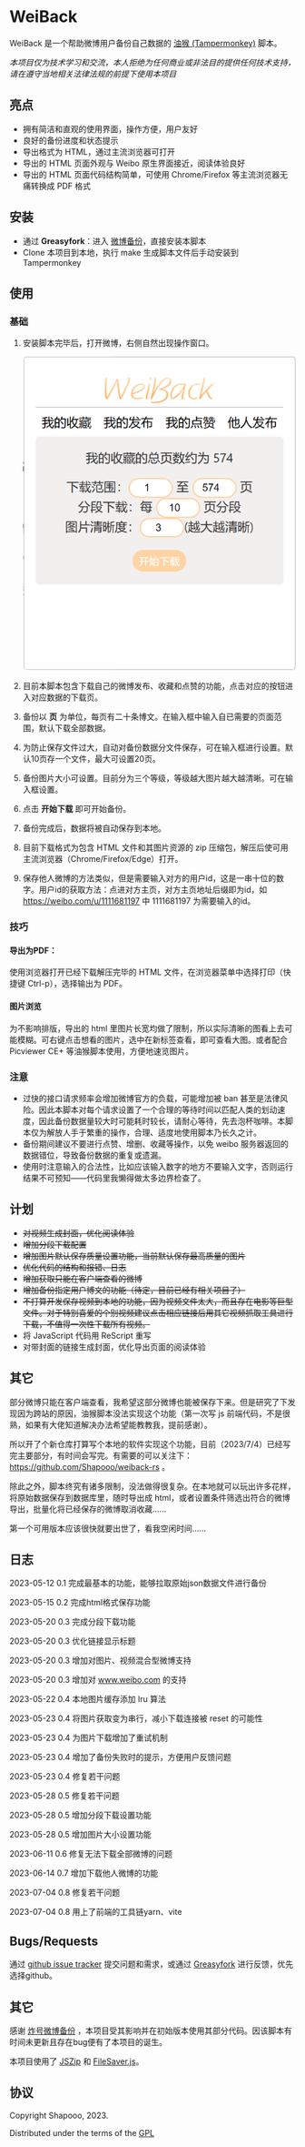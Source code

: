 # WeiBack

WeiBack 是一个帮助微博用户备份自己数据的 [油猴 (Tampermonkey)](https://www.tampermonkey.net/) 脚本。

*本项目仅为技术学习和交流，本人拒绝为任何商业或非法目的提供任何技术支持，请在遵守当地相关法律法规的前提下使用本项目*

## 亮点

- 拥有简洁和直观的使用界面，操作方便，用户友好
- 良好的备份进度和状态提示
- 导出格式为 HTML，通过主流浏览器可打开
- 导出的 HTML 页面外观与 Weibo 原生界面接近，阅读体验良好
- 导出的 HTML 页面代码结构简单，可使用 Chrome/Firefox 等主流浏览器无痛转换成 PDF 格式

## 安装

- 通过 **Greasyfork**：进入 [微博备份](https://greasyfork.org/zh-CN/scripts/466100-%E5%BE%AE%E5%8D%9A%E5%A4%87%E4%BB%BD)，直接安装本脚本
- Clone 本项目到本地，执行 make 生成脚本文件后手动安装到 Tampermonkey

## 使用

### 基础

1. 安装脚本完毕后，打开微博，右侧自然出现操作窗口。

   ![Capture](resources/Capture.PNG)

2. 目前本脚本包含下载自己的微博发布、收藏和点赞的功能，点击对应的按钮进入对应数据的下载页。

3. 备份以 **页** 为单位，每页有二十条博文。在输入框中输入自已需要的页面范围，默认下载全部数据。

4. 为防止保存文件过大，自动对备份数据分文件保存，可在输入框进行设置。默认10页存一个文件，最大可设置20页。

5. 备份图片大小可设置。目前分为三个等级，等级越大图片越大越清晰。可在输入框设置。

6. 点击 **开始下载** 即可开始备份。

7. 备份完成后，数据将被自动保存到本地。

8. 目前下载格式为包含 HTML 文件和其图片资源的 zip 压缩包，解压后使可用主流浏览器（Chrome/Firefox/Edge）打开。

9. 保存他人微博的方法类似，但是需要输入对方的用户id，这是一串十位的数字。用户id的获取方法：点进对方主页，对方主页地址后缀即为id，如 https://weibo.com/u/1111681197 中 1111681197 为需要输入的id。

### 技巧

#### 导出为PDF：

使用浏览器打开已经下载解压完毕的 HTML 文件，在浏览器菜单中选择打印（快捷键 Ctrl-p），选择输出为 PDF。

#### 图片浏览

为不影响排版，导出的 html 里图片长宽均做了限制，所以实际清晰的图看上去可能模糊。可右键点击想看的图片，选中在新标签查看，即可查看大图。或者配合 Picviewer CE+ 等油猴脚本使用，方便地速览图片。

### 注意

- 过快的接口请求频率会增加微博官方的负载，可能增加被 ban 甚至是法律风险。因此本脚本对每个请求设置了一个合理的等待时间以匹配人类的划动速度，因此备份数据量较大时可能耗时较长，请耐心等待，先去泡杯咖啡。本脚本仅为解放人手于繁重的操作，合理、适度地使用脚本乃长久之计。
- 备份期间建议不要进行点赞、增删、收藏等操作，以免 weibo 服务器返回的数据错位，导致备份数据的重复或遗漏。
- 使用时注意输入的合法性，比如应该输入数字的地方不要输入文字，否则运行结果不可预知——代码里我懒得做太多边界检查了。

## 计划

- ~~对视频生成封面，优化阅读体验~~
- ~~增加分段下载配置~~
- ~~增加图片默认保存质量设置功能，当前默认保存最高质量的图片~~
- ~~优化代码的结构和报错、日志~~
- ~~增加获取只能在客户端查看的微博~~
- ~~增加备份指定用户博文的功能（待定，目前已经有相关项目了）~~
- ~~不打算开发保存视频到本地的功能，因为视频文件太大，而且存在电影等巨型文件。对于特别喜爱的个别视频建议点击相应链接后用其它视频抓取工具进行下载，不值得一次性下载所有视频。~~
- 将 JavaScript 代码用 ReScript 重写
- 对带封面的链接生成封面，优化导出页面的阅读体验

## 其它

部分微博只能在客户端查看，我希望这部分微博也能被保存下来。但是研究了下发现因为跨站的原因，油猴脚本没法实现这个功能（第一次写 js 前端代码，不是很熟，如果有大佬知道解决办法希望能教教我，提前感谢）。

所以开了个新仓库打算写个本地的软件实现这个功能，目前（2023/7/4）已经写完主要部分，有时间会写完。有需要的可以关注下： https://github.com/Shapooo/weiback-rs 。

除此之外，脚本终究有诸多限制，没法做得很复杂。在本地就可以玩出许多花样，将原始数据保存到数据库里，随时导出成 html，或者设置条件筛选出符合的微博导出，批量化将已经保存的微博取消收藏......

第一个可用版本应该很快就要出世了，看我空闲时间......

## 日志

2023-05-12 0.1 完成最基本的功能，能够拉取原始json数据文件进行备份

2023-05-15 0.2 完成html格式保存功能

2023-05-20 0.3 完成分段下载功能

2023-05-20 0.3 优化链接显示标题

2023-05-20 0.3 增加对图片、视频混合型微博支持

2023-05-20 0.3 增加对 www.weibo.com 的支持

2023-05-22 0.4 本地图片缓存添加 lru 算法

2023-05-23 0.4 将图片获取变为串行，减小下载连接被 reset 的可能性

2023-05-23 0.4 为图片下载增加了重试机制

2023-05-23 0.4 增加了备份失败时的提示，方便用户反馈问题

2023-05-23 0.4 修复若干问题

2023-05-28 0.5 修复若干问题

2023-05-28 0.5 增加分段下载设置功能

2023-05-28 0.5 增加图片大小设置功能

2023-06-11 0.6 修复无法下载全部微博的问题

2023-06-14 0.7 增加下载他人微博的功能

2023-07-04 0.8 修复若干问题

2023-07-04 0.8 用上了前端的工具链yarn、vite

## Bugs/Requests

通过 [github issue tracker](https://github.com/Shapooo/WeiBack/issues) 提交问题和需求，或通过  [Greasyfork](https://greasyfork.org/zh-CN/scripts/466100-%E5%BE%AE%E5%8D%9A%E5%A4%87%E4%BB%BD/feedback) 进行反馈，优先选择github。

## 其它

感谢 [炸号微博备份](https://greasyfork.org/zh-CN/scripts/445022-%E7%82%B8%E5%8F%B7%E5%BE%AE%E5%8D%9A%E5%A4%87%E4%BB%BD) ，本项目受其影响并在初始版本使用其部分代码。因该脚本有时间未更新且存在bug便有了本项目的诞生。

本项目使用了 [JSZip](https://stuk.github.io/jszip/) 和 [FileSaver.js](https://github.com/eligrey/FileSaver.js/)。

## 协议

Copyright Shapooo, 2023.

Distributed under the terms of the [GPL](https://github.com/Shapooo/WeiBack/blob/master/LICENSE)
